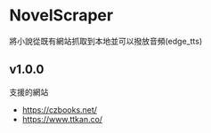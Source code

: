 # NovelScraper
將小說從既有網站抓取到本地並可以撥放音頻(edge_tts)

## v1.0.0

支援的網站
- https://czbooks.net/
- https://www.ttkan.co/
